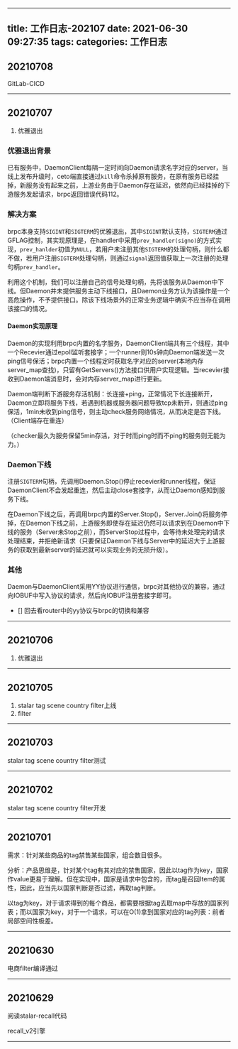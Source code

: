 <!--
 * @Author: JNJYan
 * @Date: 2021-06-30 09:27:35
 * @LastEditTime: 2021-07-08 00:08:38
 * @LastEditors: JNJYan
 * @Description: 
 * @FilePath: /blog/source/_posts/2021/06/工作日志-202107.md
-->
---
title: 工作日志-202107
date: 2021-06-30 09:27:35
tags:
categories: 工作日志
---



## 20210708

GitLab-CICD

---

## 20210707

1. 优雅退出

### 优雅退出背景 

已有服务中，DaemonClient每隔一定时间向Daemon请求名字对应的server，当线上发布升级时，ceto端直接通过`kill`命令杀掉原有服务，在原有服务已经挂掉，新服务没有起来之前，上游业务由于Daemon存在延迟，依然向已经挂掉的下游服务发起请求，brpc返回错误代码112。

### 解决方案

brpc本身支持`SIGINT`和`SIGTERM`的优雅退出，其中`SIGINT`默认支持，`SIGTERM`通过GFLAG控制，其实现原理是，在handler中采用`prev_handler(signo)`的方式实现，`prev_hanlder`初值为`NULL`，若用户未注册其他`SIGTERM`的处理句柄，则什么都不做，若用户注册`SIGTERM`处理句柄，则通过`signal`返回值获取上一次注册的处理句柄`prev_handler`。

利用这个机制，我们可以注册自己的信号处理句柄，先将该服务从Daemon中下线。但Daemon并未提供服务主动下线接口，且Daemon业务方认为该操作是一个高危操作，不予提供接口。除该下线场景外的正常业务逻辑中确实不应当存在调用该接口的情况。

#### Daemon实现原理

Daemon的实现利用brpc内置的名字服务，DaemonClient端共有三个线程，其中一个Recevier通过epoll监听套接字；一个runner则10s钟向Daemon端发送一次ping信号保活；brpc内置一个线程定时获取名字对应的server(本地内存server_map查找)，只留有GetServers()方法接口供用户实现逻辑。当recevier接收到Daemon端消息时，会对内存server_map进行更新。

Daemon端判断下游服务存活机制：长连接+ping，正常情况下长连接断开，Daemon立即将服务下线，若遇到机器或服务器问题导致tcp未断开，则通过ping保活，1min未收到ping信号，则主动check服务网络情况，从而决定是否下线。（Client端存在重连）

（checker最久为服务保留5min存活，对于时而ping时而不ping的服务则无能为力。）

### Daemon下线

注册`SIGTERM`句柄，先调用Daemon.Stop()停止recevier和runner线程，保证DaemonClient不会发起重连，然后主动close套接字，从而让Daemon感知到服务下线。

在Daemon下线之后，再调用brpc内置的Server.Stop()，Server.Join()将服务停掉，在Daemon下线之前，上游服务即使存在延迟仍然可以请求到在Daemon中下线的服务（Server未Stop之前），而ServerStop过程中，会等待未处理完的请求处理结束，并拒绝新请求（只要保证Daemon下线与Server中的延迟大于上游服务的获取到最新server的延迟就可以实现业务的无损升级）。

### 其他
Daemon与DaemonClient采用YY协议进行通信，brpc对其他协议的兼容，通过向IOBUF中写入协议的请求，然后向IOBUF注册套接字即可。

- [] 回去看router中的yy协议与brpc的切换和兼容

---


## 20210706

1. 优雅退出


---

## 20210705

1. stalar tag scene country filter上线
2. filter

---

## 20210703

stalar tag scene country filter测试

---

## 20210702

stalar tag scene country filter开发

---

## 20210701

需求：针对某些商品的tag禁售某些国家，组合数目很多。

分析：产品思维是，针对某个tag有其对应的禁售国家，因此以tag作为key，国家作value更易于理解。但在实现中，国家是请求中包含的，而tag是召回Item的属性，因此，应当先以国家判断是否过滤，再取tag判断。

以tag为key，对于请求得到的每个商品，都需要根据tag去取map中存放的国家列表；而以国家为key，对于一个请求，可以在O(1)拿到国家对应的tag列表：前者局部空间性极差。

---

## 20210630

电商filter编译通过

----


## 20210629

阅读stalar-recall代码

recall_v2引擎

----
